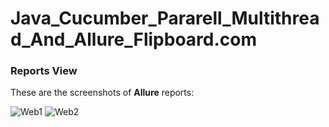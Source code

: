 # Java_Cucumber_Pararell_Multithread_And_Allure_Flipboard.com



### Reports View
These are the screenshots of **Allure** reports:

![Web1](https://user-images.githubusercontent.com/36601919/174465953-67da8fe2-c692-439c-9923-73c19d57c538.PNG)
![Web2](https://user-images.githubusercontent.com/36601919/174465964-b8231943-8d49-4d09-9dc1-13e0875527fe.PNG)
